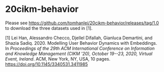 # 20cikm-behavior

Please see https://github.com/tomhanlei/20cikm-behavior/releases/tag/1.0 to download the three datasets used in [1].

[1] Lei Han, Alessandro Checco, Djellel Difallah, Gianluca Demartini, and Shazia Sadiq. 2020. Modelling User Behavior Dynamics with Embeddings. In _Proceedings of the 29th ACM International Conference on Information and Knowledge Management (CIKM '20), October 19--23, 2020, Virtual Event, Ireland_. ACM, New York, NY, USA, 10 pages. https://doi.org/10.1145/3340531.3411985
